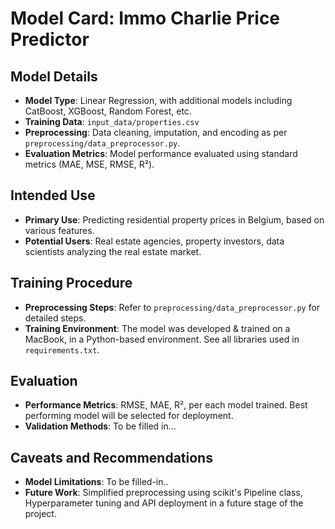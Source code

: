 #

# Model Card: Immo Charlie Price Predictor

## Model Details
- **Model Type**: Linear Regression, with additional models including CatBoost, XGBoost, Random Forest, etc.
- **Training Data**: `input_data/properties.csv`
- **Preprocessing**: Data cleaning, imputation, and encoding as per `preprocessing/data_preprocessor.py`.
- **Evaluation Metrics**: Model performance evaluated using standard metrics (MAE, MSE, RMSE, R²).

## Intended Use
- **Primary Use**: Predicting residential property prices in Belgium, based on various features.
- **Potential Users**: Real estate agencies, property investors, data scientists analyzing the real estate market.

## Training Procedure
- **Preprocessing Steps**: Refer to `preprocessing/data_preprocessor.py` for detailed steps.
- **Training Environment**: The model was developed & trained on a MacBook, in a Python-based environment. See all libraries used in `requirements.txt`.

## Evaluation
- **Performance Metrics**: RMSE, MAE, R², per each model trained. Best performing model will be selected for deployment.
- **Validation Methods**: To be filled in...

## Caveats and Recommendations
- **Model Limitations**: To be filled-in..
- **Future Work**: Simplified preprocessing using scikit's Pipeline class, Hyperparameter tuning and API deployment in a future stage of the project.
